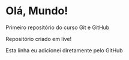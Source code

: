 # Olá, Mundo!
 Primeiro repositório do curso Git e GitHub

Repositório criado em live!

Esta linha eu adicionei diretamente pelo GitHub
